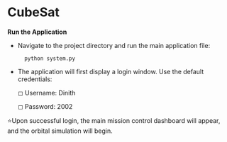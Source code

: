 # CubeSat
 **Run the Application**
 - Navigate to the project directory and run the main application file:

         python system.py


  - The application will first display a login window. Use the default credentials:

    ◻ Username: Dinith

    ◻ Password: 2002

⭐️Upon successful login, the main mission control dashboard will appear, and the orbital simulation will begin.
